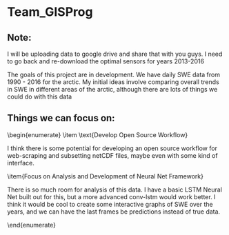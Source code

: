 # Team_GISProg

## Note:

I will be uploading data to google drive and share that with you guys. I need to go back and re-download the optimal sensors for years 2013-2016

The goals of this project are in development. We have daily SWE data from 1990 - 2016 for the arctic. My initial ideas involve comparing overall trends in SWE in different areas of the arctic, although there are lots of things we could do with this data

## Things we can focus on:

\begin{enumerate}
\item \text{Develop Open Source Workflow}

I think there is some potential for developing an open source workflow for web-scraping and subsetting netCDF files, maybe even with some kind of interface. 

\item{Focus on Analysis and Development of Neural Net Framework}

There is so much room for analysis of this data. I have a basic LSTM Neural Net built out for this, but a more advanced conv-lstm would work better. I think it would be cool to create some interactive graphs of SWE over the years, and we can have the last frames be predictions instead of true data. 

\end{enumerate}